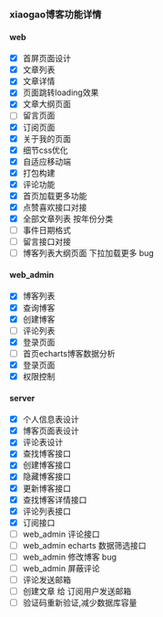 ### xiaogao博客功能详情

#### web

- [x] 首屏页面设计
- [x] 文章列表
- [x] 文章详情
- [x] 页面跳转loading效果
- [x] 文章大纲页面
- [ ] 留言页面
- [x] 订阅页面
- [x] 关于我的页面
- [x] 细节css优化
- [x] 自适应移动端
- [x] 打包构建
- [x] 评论功能
- [x] 首页加载更多功能
- [x] 点赞喜欢接口对接
- [x] 全部文章列表 按年份分类
- [ ] 事件日期格式
- [ ] 留言接口对接
- [ ] 博客列表大纲页面 下拉加载更多 bug

#### web_admin

- [x] 博客列表
- [x] 查询博客
- [x] 创建博客
- [ ] 评论列表
- [x] 登录页面
- [ ] 首页echarts博客数据分析
- [x] 登录页面
- [x] 权限控制

#### server

- [x] 个人信息表设计
- [x] 博客页面表设计
- [x] 评论表设计
- [x] 查找博客接口
- [x] 创建博客接口
- [x] 隐藏博客接口
- [x] 更新博客接口
- [x] 查找博客详情接口
- [x] 评论列表接口
- [x] 订阅接口
- [ ] web_admin 评论接口
- [ ] web_admin echarts 数据筛选接口
- [ ] web_admin 修改博客 bug
- [ ] web_admin 屏蔽评论
- [ ] 评论发送邮箱
- [ ] 创建文章 给 订阅用户发送邮箱
- [ ] 验证码重新验证,减少数据库容量